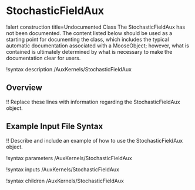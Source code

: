 # StochasticFieldAux

!alert construction title=Undocumented Class
The StochasticFieldAux has not been documented. The content listed below should be used as a starting point for
documenting the class, which includes the typical automatic documentation associated with a
MooseObject; however, what is contained is ultimately determined by what is necessary to make the
documentation clear for users.

!syntax description /AuxKernels/StochasticFieldAux

## Overview

!! Replace these lines with information regarding the StochasticFieldAux object.

## Example Input File Syntax

!! Describe and include an example of how to use the StochasticFieldAux object.

!syntax parameters /AuxKernels/StochasticFieldAux

!syntax inputs /AuxKernels/StochasticFieldAux

!syntax children /AuxKernels/StochasticFieldAux

